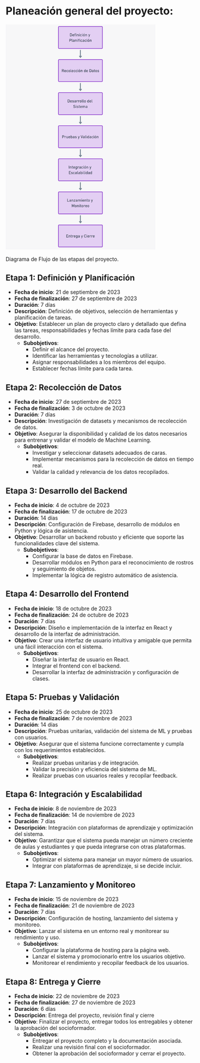 # Planeación general del proyecto:

<img src="./Diagrama%20de%20flujo%20(etapas).png" alt="Diagrama de Flujo en donde se ejemplifica las etapas del proyecto" width="400">

Diagrama de Flujo de las etapas del proyecto.

## Etapa 1: Definición y Planificación

* **Fecha de inicio**: 21 de septiembre de 2023
* **Fecha de finalización**: 27 de septiembre de 2023
* **Duración**: 7 días
* **Descripción**: Definición de objetivos, selección de herramientas y planificación de tareas.
* **Objetivo**: Establecer un plan de proyecto claro y detallado que defina las tareas, responsabilidades y fechas límite para cada fase del desarrollo.
    * **Subobjetivos**:
        * Definir el alcance del proyecto.
        * Identificar las herramientas y tecnologías a utilizar.
        * Asignar responsabilidades a los miembros del equipo.
        * Establecer fechas límite para cada tarea.

## Etapa 2: Recolección de Datos

* **Fecha de inicio**: 27 de septiembre de 2023
* **Fecha de finalización**: 3 de octubre de 2023
* **Duración**: 7 días
* **Descripción**: Investigación de datasets y mecanismos de recolección de datos.
* **Objetivo**: Asegurar la disponibilidad y calidad de los datos necesarios para entrenar y validar el modelo de Machine Learning.
    * **Subobjetivos**:
        * Investigar y seleccionar datasets adecuados de caras.
        * Implementar mecanismos para la recolección de datos en tiempo real.
        * Validar la calidad y relevancia de los datos recopilados.

## Etapa 3: Desarrollo del Backend

* **Fecha de inicio**: 4 de octubre de 2023
* **Fecha de finalización**: 17 de octubre de 2023
* **Duración**: 14 días
* **Descripción**: Configuración de Firebase, desarrollo de módulos en Python y lógica de asistencia.
* **Objetivo**: Desarrollar un backend robusto y eficiente que soporte las funcionalidades clave del sistema.
    * **Subobjetivos**:
        * Configurar la base de datos en Firebase.
        * Desarrollar módulos en Python para el reconocimiento de rostros y seguimiento de objetos.
        * Implementar la lógica de registro automático de asistencia.

## Etapa 4: Desarrollo del Frontend

* **Fecha de inicio**: 18 de octubre de 2023
* **Fecha de finalización**: 24 de octubre de 2023
* **Duración**: 7 días
* **Descripción**: Diseño e implementación de la interfaz en React y desarrollo de la interfaz de administración.
* **Objetivo**: Crear una interfaz de usuario intuitiva y amigable que permita una fácil interacción con el sistema.
    * **Subobjetivos**:
        * Diseñar la interfaz de usuario en React.
        * Integrar el frontend con el backend.
        * Desarrollar la interfaz de administración y configuración de clases.

## Etapa 5: Pruebas y Validación

* **Fecha de inicio**: 25 de octubre de 2023
* **Fecha de finalización**: 7 de noviembre de 2023
* **Duración**: 14 días
* **Descripción**: Pruebas unitarias, validación del sistema de ML y pruebas con usuarios.
* **Objetivo**: Asegurar que el sistema funcione correctamente y cumpla con los requerimientos establecidos.
    * **Subobjetivos**:
        * Realizar pruebas unitarias y de integración.
        * Validar la precisión y eficiencia del sistema de ML.
        * Realizar pruebas con usuarios reales y recopilar feedback.

## Etapa 6: Integración y Escalabilidad

* **Fecha de inicio**: 8 de noviembre de 2023
* **Fecha de finalización**: 14 de noviembre de 2023
* **Duración**: 7 días
* **Descripción**: Integración con plataformas de aprendizaje y optimización del sistema.
* **Objetivo**: Garantizar que el sistema pueda manejar un número creciente de aulas y estudiantes y que pueda integrarse con otras plataformas.
    * **Subobjetivos**:
        * Optimizar el sistema para manejar un mayor número de usuarios.
        * Integrar con plataformas de aprendizaje, si se decide incluir.

## Etapa 7: Lanzamiento y Monitoreo

* **Fecha de inicio**: 15 de noviembre de 2023
* **Fecha de finalización**: 21 de noviembre de 2023
* **Duración**: 7 días
* **Descripción**: Configuración de hosting, lanzamiento del sistema y monitoreo.
* **Objetivo**: Lanzar el sistema en un entorno real y monitorear su rendimiento y uso.
    * **Subobjetivos**:
        * Configurar la plataforma de hosting para la página web.
        * Lanzar el sistema y promocionarlo entre los usuarios objetivo.
        * Monitorear el rendimiento y recopilar feedback de los usuarios.


## Etapa 8: Entrega y Cierre

* **Fecha de inicio**: 22 de noviembre de 2023
* **Fecha de finalización**: 27 de noviembre de 2023
* **Duración**: 6 días
* **Descripción**: Entrega del proyecto, revisión final y cierre
* **Objetivo**: Finalizar el proyecto, entregar todos los entregables y obtener la aprobación del socioformador.
    * **Subobjetivos**:
        * Entregar el proyecto completo y la documentación asociada.
        * Realizar una revisión final con el socioformador.
        * Obtener la aprobación del socioformador y cerrar el proyecto.
